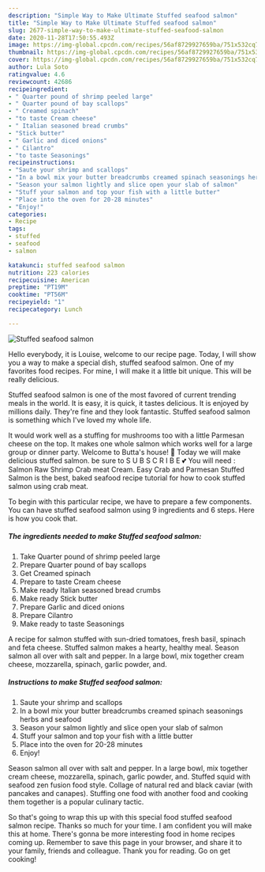 ```yaml
---
description: "Simple Way to Make Ultimate Stuffed seafood salmon"
title: "Simple Way to Make Ultimate Stuffed seafood salmon"
slug: 2677-simple-way-to-make-ultimate-stuffed-seafood-salmon
date: 2020-11-28T17:50:55.493Z
image: https://img-global.cpcdn.com/recipes/56af8729927659ba/751x532cq70/stuffed-seafood-salmon-recipe-main-photo.jpg
thumbnail: https://img-global.cpcdn.com/recipes/56af8729927659ba/751x532cq70/stuffed-seafood-salmon-recipe-main-photo.jpg
cover: https://img-global.cpcdn.com/recipes/56af8729927659ba/751x532cq70/stuffed-seafood-salmon-recipe-main-photo.jpg
author: Lula Soto
ratingvalue: 4.6
reviewcount: 42686
recipeingredient:
- " Quarter pound of shrimp peeled large"
- " Quarter pound of bay scallops"
- " Creamed spinach"
- "to taste Cream cheese"
- " Italian seasoned bread crumbs"
- "Stick butter"
- " Garlic and diced onions"
- " Cilantro"
- "to taste Seasonings"
recipeinstructions:
- "Saute your shrimp and scallops"
- "In a bowl mix your butter breadcrumbs creamed spinach seasonings herbs and seafood"
- "Season your salmon lightly and slice open your slab of salmon"
- "Stuff your salmon and top your fish with a little butter"
- "Place into the oven for 20-28 minutes"
- "Enjoy!"
categories:
- Recipe
tags:
- stuffed
- seafood
- salmon

katakunci: stuffed seafood salmon 
nutrition: 223 calories
recipecuisine: American
preptime: "PT19M"
cooktime: "PT56M"
recipeyield: "1"
recipecategory: Lunch

---
```



![Stuffed seafood salmon](https://img-global.cpcdn.com/recipes/56af8729927659ba/751x532cq70/stuffed-seafood-salmon-recipe-main-photo.jpg)

Hello everybody, it is Louise, welcome to our recipe page. Today, I will show you a way to make a special dish, stuffed seafood salmon. One of my favorites food recipes. For mine, I will make it a little bit unique. This will be really delicious.

Stuffed seafood salmon is one of the most favored of current trending meals in the world. It is easy, it is quick, it tastes delicious. It is enjoyed by millions daily. They're fine and they look fantastic. Stuffed seafood salmon is something which I've loved my whole life.

It would work well as a stuffing for mushrooms too with a little Parmesan cheese on the top. It makes one whole salmon which works well for a large group or dinner party. Welcome to Butta&#39;s house! 🥰 Today we will make delicious stuffed salmon. be sure to S U B S C R I B E 💕 You will need : Salmon Raw Shrimp Crab meat Cream. Easy Crab and Parmesan Stuffed Salmon is the best, baked seafood recipe tutorial for how to cook stuffed salmon using crab meat.


To begin with this particular recipe, we have to prepare a few components. You can have stuffed seafood salmon using 9 ingredients and 6 steps. Here is how you cook that.

<!--inarticleads1-->

##### The ingredients needed to make Stuffed seafood salmon:

1. Take  Quarter pound of shrimp peeled large
1. Prepare  Quarter pound of bay scallops
1. Get  Creamed spinach
1. Prepare to taste Cream cheese
1. Make ready  Italian seasoned bread crumbs
1. Make ready Stick butter
1. Prepare  Garlic and diced onions
1. Prepare  Cilantro
1. Make ready to taste Seasonings


A recipe for salmon stuffed with sun-dried tomatoes, fresh basil, spinach and feta cheese. Stuffed salmon makes a hearty, healthy meal. Season salmon all over with salt and pepper. In a large bowl, mix together cream cheese, mozzarella, spinach, garlic powder, and. 

<!--inarticleads2-->

##### Instructions to make Stuffed seafood salmon:

1. Saute your shrimp and scallops
1. In a bowl mix your butter breadcrumbs creamed spinach seasonings herbs and seafood
1. Season your salmon lightly and slice open your slab of salmon
1. Stuff your salmon and top your fish with a little butter
1. Place into the oven for 20-28 minutes
1. Enjoy!


Season salmon all over with salt and pepper. In a large bowl, mix together cream cheese, mozzarella, spinach, garlic powder, and. Stuffed squid with seafood zen fusion food style. Collage of natural red and black caviar (with pancakes and canapes). Stuffing one food with another food and cooking them together is a popular culinary tactic. 

So that's going to wrap this up with this special food stuffed seafood salmon recipe. Thanks so much for your time. I am confident you will make this at home. There's gonna be more interesting food in home recipes coming up. Remember to save this page in your browser, and share it to your family, friends and colleague. Thank you for reading. Go on get cooking!
